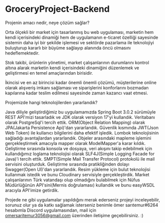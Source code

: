 # GroceryProject-Backend

Projenin amacı nedir, neye çözüm sağlar?


Orta ölçekli bir market için tasarlanmış bu web uygulaması, marketin hem kendi içerisindeki dinamiği hem de uygulamanın e-ticaret özelliği sayesinde sistemin daha iyi 
bir şekilde işlemesi ve sektörde pazarlama ile teknolojiyi buluşturup kararlı bir büyüme sağlayıp alanında öncü olmasını hedeflemektedir.

Stok takibi, ürünlerin yönetimi, market çalışanlarının durumlarını kontrol altına alarak marketin kendi içerisindeki dinamiğini düzenlemek ve geliştirmesi en temel  amaçlarından birisidir.

İkincisi ve en az birincisi kadar önemli önemli çözümü, müşterilerine online olarak alışveriş imkanı sağlaması ve siparişlerini konforlarını bozmadan kapılarına kadar teslim edilmesi sayesinde zaman kazancı vaat etmesi.


Projemizde hangi teknolojilerden yararlandık?


Java diliyle geliştirdiğimiz bu uygulamamızda Spring Boot 3.0.2 sürümüyle REST APİ'mizi 
tasarladık ve JDK olarak versiyon 17'yi kullandık.
Veritabanı olarak PostgreSql'i tercih ettik. 
ORM(Object Relation Mapping) olarak JPA(Jakarta Persistence Api)'dan yararlandık.
Güvenlik kısmında JWT(Json Web Token) ile kullanıcı bilgilerini daha efektif işledik.
Lombok teknolojisinin sağladığı avantajlardan yararlandık.
Objeler arasındaki mapleme işlemini gerçekleştirmek amacıyla mapper olarak ModelMapper'a karar kıldık.
Geliştirme sırasında konsola ve dosyaya, veri akışını takip edebilmek için kullandığımız loglama
teknolojisi olarak SLF4J(Simple Logging Facade for Java)'i tercih ettik.
SMPT(Simple Mail Transfer Protocol) protokolü ile mail servisini oluşturduk.
Geliştirme sırasında pratikliğinden dolayı Swagger(Open UI)'dan yararlandık.
Resim yükleme için bulut teknolojisi kullanmak istedik ve bunu Cloudinary servisiyle gerçekleştirdik.
Market çalışanlarının Türk vatandaşı olup olmadığını bulabilmek için Nüfus Müdürlüğünün 
API'sini(Mernis doğrulaması) kullandık ve bunu easyWSDL aracıyla API'imize getirdik.


Projede ne gibi uygulamalar yapıldığını merak ederseniz projeyi inceleyebilir, sorunuz olur ya da 
katkı sağlamak isterseniz benimle ömer sarıtemur#6264 hesabımla Discord uygulamasından, mail için omersaritemur3056@gmail.com üzerinden iletişime geçebilirsiniz. :)
